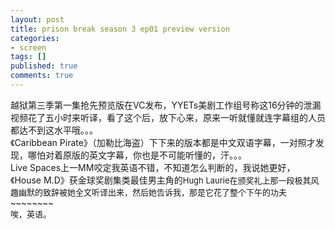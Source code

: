 ```yaml
---
layout: post
title: prison break season 3 ep01 preview version
categories:
- screen
tags: []
published: true
comments: true
---
```

<p>越狱第三季第一集抢先预览版在VC发布，YYETs美剧工作组号称这16分钟的泄漏视频花了五小时来听译，看了这个后，放下心来，原来一听就懂就连字幕组的人员都达不到这水平哦。。。<br />《Caribbean Pirate》（加勒比海盗）下下来的版本都是中文双语字幕，一对照才发现，哪怕对着原版的英文字幕，你也是不可能听懂的，汗。。。<br />Live Spaces上一MM咬定我英语不错，不知道怎么判断的，我说她更好，《House M.D》获金球奖剧集类最佳男主角的<font size="2">Hugh Laurie在颁奖礼上那一段极其风趣幽默的致辞被她全文听译出来，然后她告诉我，那是它花了整个下午的功夫~~~~~~~~<br />唉，英语。</font> </p>
